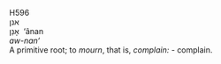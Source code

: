 <body>
  <p>H596<br>  אנן  <br> אָנַן  ‎  ‘ânan  <br><i>aw-nan‘ </i><br>A primitive root; to <i>mourn</i>, that is, <i>complain: - </i>complain.<br></p>
 </body>